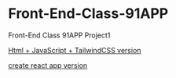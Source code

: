 # Front-End-Class-91APP
Front-End Class 91APP Project1

[Html + JavaScript + TailwindCSS version](https://front-end-class-91app-stylish-q7huaw6nk-himyjan.vercel.app/)

[create react app version](https://front-end-class-91app-stylish.web.app/)

